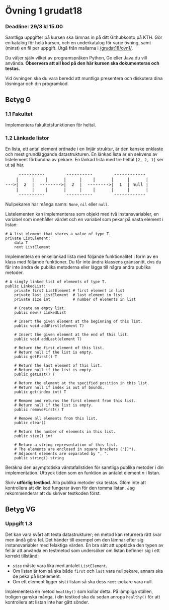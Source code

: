 # Övning 1 grudat18
### Deadline: 29/3 kl 15.00

Samtliga uppgifter på kursen ska lämnas in på ditt Githubkonto på KTH.
Gör en katalog för hela kursen, och en underkatalog för varje övning,
samt (minst) en fil per uppgift.
Utgå från mallarna i [/grudat18/ovn1/](https://github.com/yourbasic/grudat18/tree/master/ovn1).

Du väljer själv vilket av programspråken Python, Go eller Java du vill använda.
**Observera att all kod på den här kursen ska dokumenteras och testas.**

Vid övningen ska du vara beredd att muntliga presentera och diskutera
dina lösningar och din programkod.

## Betyg G

### 1.1 Fakultet

Implementera fakultetsfunktionen för heltal.

### 1.2 Länkade listor

En lista, ett antal element ordnade i en linjär struktur, är
den kanske enklaste och mest grundläggande datastrukturen.
En länkad lista är en sekvens av listelement
förbundna av pekare. En länkad lista med tre heltal
<code>[2,&nbsp;2,&nbsp;1]</code> ser ut så här.


<pre><tt>     ----------        ----------        ------------
    |     |    |      |     |    |      |     |      |
--->|  2  |  -------->|  2  |  -------->|  1  | null |
    |     |    |      |     |    |      |     |      |
     ----------        ----------        ------------
</tt></pre>

Nullpekaren har många namn: <code>None</code>, <code>nil</code> eller <code>null</code>.

Listelementen kan implementeras som objekt med två instansvariabler,
en variabel som innehåller värdet och en variabel som pekar
på nästa element i listan:

<pre><code># A list element that stores a value of type T.
private ListElement:
    data T
    next ListElement
</code></pre>


Implementera en enkellänkad lista med följande funktionalitet i form
av en klass med följande funktioner.
Du får inte ändra klassens gränssnitt, dvs du får inte ändra
de publika metoderna eller lägga till några andra publika metoder.

<pre><code># A singly linked list of elements of type T.
public LinkedList:
    private first ListElement # first element in list
    private last ListElement  # last element in list
    private size int          # number of elements in list
   
    # Create an empty list.
    public new() LinkedList

    # Insert the given element at the beginning of this list.
    public void addFirst(element T)

    # Insert the given element at the end of this list.
    public void addLast(element T)

    # Return the first element of this list.
    # Return null if the list is empty.
    public getFirst() T

    # Return the last element of this list.
    # Return null if the list is empty.
    public getLast() T

    # Return the element at the specified position in this list.
    # Return null if index is out of bounds.
    public get(index int) T

    # Remove and returns the first element from this list.
    # Return null if the list is empty.
    public removeFirst() T

    # Remove all elements from this list.
    public clear()

    # Return the number of elements in this list.
    public size() int

    # Return a string representation of this list.
    # The elements are enclosed in square brackets ("[]").
    # Adjacent elements are separated by ", ".
    public string() string
</code></pre>

Beräkna den asymptotiska värstafallstiden för samtliga publika
metoder i din implementation. Uttryck tiden som en funktion av antalet
element&nbsp;<i>n</i> i listan.

Skriv <b>utförlig testkod</b>. Alla publika metoder ska testas.
Glöm inte att kontrollera att din kod fungerar även för den tomma
listan. Jag rekommenderar att du skriver testkoden först.


## Betyg VG

### Uppgift 1.3

Det kan vara svårt att testa datastrukturer;
en metod kan returnera rätt svar men ändå göra fel.
Det händer till exempel om den lämnar efter sig instansvariabler
med felaktiga värden. En bra sätt att upptäcka den typen av fel
är att använda en testmetod som undersöker om listan befinner
sig i ett korrekt tillstånd:


<ul>
<li><code>size</code> måste vara lika med antalet <code>ListElement</code>.
</li>
<li>Om listan är tom så ska både <code>first</code> och <code>last</code>
    vara nullpekare, annars ska de peka på listelement.
</li>
<li>Om ett element ligger sist i listan så ska dess <code>next</code>-pekare
    vara null.
</li>
</ul>

Implementera en metod <code>healthy()</code> som kollar detta.
På lämpliga ställen, troligen ganska många, i din testkod ska du sedan
anropa <code>healthy()</code> för att kontrollera att listan inte har
gått sönder.

